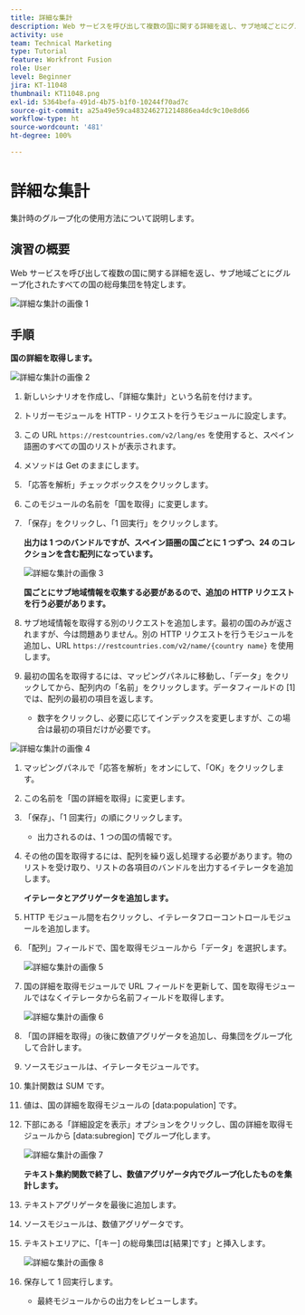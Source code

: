 ```yaml
---
title: 詳細な集計
description: Web サービスを呼び出して複数の国に関する詳細を返し、サブ地域ごとにグループ化された母集団を特定します。
activity: use
team: Technical Marketing
type: Tutorial
feature: Workfront Fusion
role: User
level: Beginner
jira: KT-11048
thumbnail: KT11048.png
exl-id: 5364befa-491d-4b75-b1f0-10244f70ad7c
source-git-commit: a25a49e59ca483246271214886ea4dc9c10e8d66
workflow-type: ht
source-wordcount: '481'
ht-degree: 100%

---
```


# 詳細な集計

集計時のグループ化の使用方法について説明します。

## 演習の概要

Web サービスを呼び出して複数の国に関する詳細を返し、サブ地域ごとにグループ化されたすべての国の総母集団を特定します。

![詳細な集計の画像 1](../12-exercises/assets/advanced-aggregation-walkthrough-1.png)

## 手順

**国の詳細を取得します。**

![詳細な集計の画像 2](../12-exercises/assets/advanced-aggregation-walkthrough-2.png)

1. 新しいシナリオを作成し、「詳細な集計」という名前を付けます。
1. トリガーモジュールを HTTP - リクエストを行うモジュールに設定します。
1. この URL `https://restcountries.com/v2/lang/es` を使用すると、スペイン語圏のすべての国のリストが表示されます。
1. メソッドは Get のままにします。
1. 「応答を解析」チェックボックスをクリックします。
1. このモジュールの名前を「国を取得」に変更します。
1. 「保存」をクリックし、「1 回実行」をクリックします。

   **出力は 1 つのバンドルですが、スペイン語圏の国ごとに 1 つずつ、24 のコレクションを含む配列になっています。**

   ![詳細な集計の画像 3](../12-exercises/assets/advanced-aggregation-walkthrough-3.png)

   **国ごとにサブ地域情報を収集する必要があるので、追加の HTTP リクエストを行う必要があります。**

1. サブ地域情報を取得する別のリクエストを追加します。最初の国のみが返されますが、今は問題ありません。別の HTTP リクエストを行うモジュールを追加し、URL `https://restcountries.com/v2/name/{country name}` を使用します。
1. 最初の国名を取得するには、マッピングパネルに移動し、「データ」をクリックしてから、配列内の「名前」をクリックします。データフィールドの [1] では、配列の最初の項目を返します。

   + 数字をクリックし、必要に応じてインデックスを変更しますが、この場合は最初の項目だけが必要です。

![詳細な集計の画像 4](../12-exercises/assets/advanced-aggregation-walkthrough-4.png)

1. マッピングパネルで「応答を解析」をオンにして、「OK」をクリックします。
1. この名前を「国の詳細を取得」に変更します。
1. 「保存」、「1 回実行」の順にクリックします。

   + 出力されるのは、1 つの国の情報です。

1. その他の国を取得するには、配列を繰り返し処理する必要があります。物のリストを受け取り、リストの各項目のバンドルを出力するイテレータを追加します。

   **イテレータとアグリゲータを追加します。**

1. HTTP モジュール間を右クリックし、イテレータフローコントロールモジュールを追加します。
1. 「配列」フィールドで、国を取得モジュールから「データ」を選択します。

   ![詳細な集計の画像 5](../12-exercises/assets/advanced-aggregation-walkthrough-5.png)

1. 国の詳細を取得モジュールで URL フィールドを更新して、国を取得モジュールではなくイテレータから名前フィールドを取得します。

   ![詳細な集計の画像 6](../12-exercises/assets/advanced-aggregation-walkthrough-6.png)

1. 「国の詳細を取得」の後に数値アグリゲータを追加し、母集団をグループ化して合計します。
1. ソースモジュールは、イテレータモジュールです。
1. 集計関数は SUM です。
1. 値は、国の詳細を取得モジュールの [data:population] です。
1. 下部にある「詳細設定を表示」オプションをクリックし、国の詳細を取得モジュールから [data:subregion] でグループ化します。

   ![詳細な集計の画像 7](../12-exercises/assets/advanced-aggregation-walkthrough-7.png)

   **テキスト集約関数で終了し、数値アグリゲータ内でグループ化したものを集計します。**

1. テキストアグリゲータを最後に追加します。
1. ソースモジュールは、数値アグリゲータです。
1. テキストエリアに、「[キー] の総母集団は[結果]です」と挿入します。

   ![詳細な集計の画像 8](../12-exercises/assets/advanced-aggregation-walkthrough-8.png)

1. 保存して 1 回実行します。

   + 最終モジュールからの出力をレビューします。
